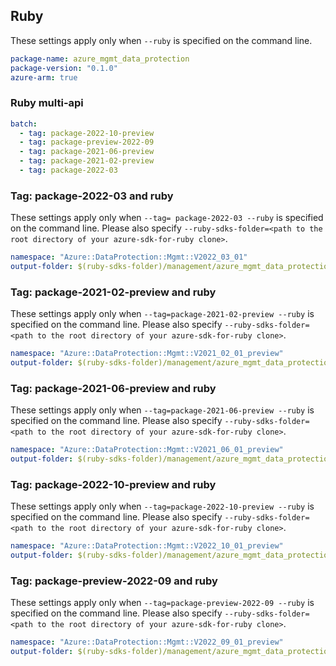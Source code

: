 ## Ruby

These settings apply only when `--ruby` is specified on the command line.

``` yaml
package-name: azure_mgmt_data_protection
package-version: "0.1.0"
azure-arm: true
```

### Ruby multi-api

``` yaml $(ruby) && $(multiapi)
batch:
  - tag: package-2022-10-preview
  - tag: package-preview-2022-09
  - tag: package-2021-06-preview
  - tag: package-2021-02-preview
  - tag: package-2022-03
```

### Tag:  package-2022-03 and ruby

These settings apply only when `--tag= package-2022-03 --ruby` is specified on the command line.
Please also specify `--ruby-sdks-folder=<path to the root directory of your azure-sdk-for-ruby clone>`.

``` yaml $(tag) == ' package-2022-03' && $(ruby)
namespace: "Azure::DataProtection::Mgmt::V2022_03_01"
output-folder: $(ruby-sdks-folder)/management/azure_mgmt_data_protection/lib
```

### Tag: package-2021-02-preview and ruby

These settings apply only when `--tag=package-2021-02-preview --ruby` is specified on the command line.
Please also specify `--ruby-sdks-folder=<path to the root directory of your azure-sdk-for-ruby clone>`.

``` yaml $(tag) == 'package-2021-02-preview' && $(ruby)
namespace: "Azure::DataProtection::Mgmt::V2021_02_01_preview"
output-folder: $(ruby-sdks-folder)/management/azure_mgmt_data_protection/lib
```

### Tag: package-2021-06-preview and ruby

These settings apply only when `--tag=package-2021-06-preview --ruby` is specified on the command line.
Please also specify `--ruby-sdks-folder=<path to the root directory of your azure-sdk-for-ruby clone>`.

``` yaml $(tag) == 'package-2021-06-preview' && $(ruby)
namespace: "Azure::DataProtection::Mgmt::V2021_06_01_preview"
output-folder: $(ruby-sdks-folder)/management/azure_mgmt_data_protection/lib
```

### Tag: package-2022-10-preview and ruby

These settings apply only when `--tag=package-2022-10-preview --ruby` is specified on the command line.
Please also specify `--ruby-sdks-folder=<path to the root directory of your azure-sdk-for-ruby clone>`.

``` yaml $(tag) == 'package-2022-10-preview' && $(ruby)
namespace: "Azure::DataProtection::Mgmt::V2022_10_01_preview"
output-folder: $(ruby-sdks-folder)/management/azure_mgmt_data_protection/lib
```

### Tag: package-preview-2022-09 and ruby

These settings apply only when `--tag=package-preview-2022-09 --ruby` is specified on the command line.
Please also specify `--ruby-sdks-folder=<path to the root directory of your azure-sdk-for-ruby clone>`.

``` yaml $(tag) == 'package-preview-2022-09' && $(ruby)
namespace: "Azure::DataProtection::Mgmt::V2022_09_01_preview"
output-folder: $(ruby-sdks-folder)/management/azure_mgmt_data_protection/lib
```